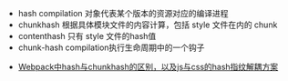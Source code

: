 - hash        compilation 对象代表某个版本的资源对应的编译进程
- chunkhash   根据具体模块文件的内容计算，包括 style 文件在内的 chunk
- contenthash 只有 style 文件的hash值
- chunk-hash  compilation执行生命周期中的一个钩子

* [Webpack中hash与chunkhash的区别，以及js与css的hash指纹解耦方案](https://zhuanlan.zhihu.com/p/23595975)

